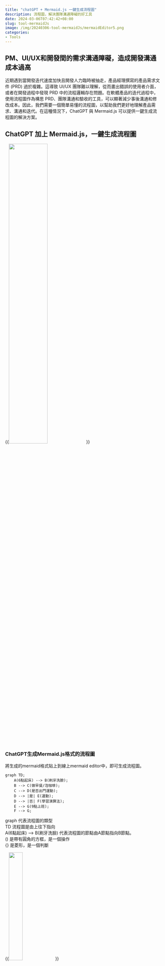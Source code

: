 ```yaml
---
title: "chatGPT + Mermaid.js 一鍵生成流程圖"
description: 流程圖，解決團隊溝通障礙的好工具
date: 2024-03-06T07:42:42+08:00
slug: tool-mermaidJs
image: /img/20240306-tool-mermaidJs/mermaidEditor5.png
categories:
- Tools
---
```



## PM、UI/UX和開發間的需求溝通障礙，造成開發溝通成本過高
近期遇到當開發迭代速度加快且開發人力臨時被抽走，產品經理撰寫的產品需求文件 (PRD) 過於複雜。這導致 UI/UX 團隊難以理解，從而畫出錯誤的使用者介面，或者在開發過程中發現 PRD 中的流程邏輯存在問題。在軟體產品的迭代過程中，使用流程圖作為構思 PRD、團隊溝通和驗收的工具，可以顯著減少事後溝通和修改成本。因此，我們需要一個簡單易懂的流程圖，以幫助我們更好地理解產品需求、溝通和迭代。在這種情況下，ChatGPT 與 Mermaid.js 可以提供一鍵生成流程圖的解決方案。

## ChatGPT 加上 Mermaid.js，一鍵生成流程圖
{{<img src="/img/20240306-tool-mermaidJs/chatGPT1.png" width="50%">}}

### ChatGPT生成Mermaid.js格式的流程圖
將生成的mermaid格式貼上到線上mermaid editor中，即可生成流程圖。
```mermaid
graph TD;
    A(6點起床) --> B(刷牙洗臉);
    B --> C(做早餐/泡咖啡);
    C --> D(是否出門運動);
    D --> |是| E(運動);
    D --> |否| F(學習演算法);
    E --> G(9點上班);
    F --> G;
```
graph 代表流程圖的類型  
TD 流程圖是由上往下指向  
A(6點起床) --> B(刷牙洗臉) 代表流程圖的節點由A節點指向B節點。    
() 是帶有圓角的方框，是一個操作  
{} 是菱形，是一個判斷  

{{<img src="/img/20240306-tool-mermaidJs/mermaidEditor1.png" width="30%">}}

正確的流程圖要把chatGPT生成的mermaid格式的“D(是否出門運動)”改為"D{是否出門運動}"，作為一個判斷的節點。
```mermaid
graph TD;
    A(6點起床) --> B(刷牙洗臉);
    B --> C(做早餐/泡咖啡);
    C --> D{是否出門運動};
    D --> |是| E(運動);
    D --> |否| F(學習演算法);
    E --> G(9點上班);
    F --> G;
```
{{<img src="/img/20240306-tool-mermaidJs/mermaidEditor2.png" width="30%">}}

### 加上subgraph，將流程圖分成多個部分，更加清晰
加上subgraph可以將流程圖分成兩多個子圖。  
{{<img src="/img/20240306-tool-mermaidJs/chatGPT2.png" width="50%">}}  
```mermaid
graph TD;
    A(6點起床) --> B(刷牙洗臉);
    subgraph 固定行程
        B --> C(做早餐/泡咖啡);
    end
    D(是否出門運動) --> |是| E(運動);
    D --> |否| F(學習演算法);
    E --> G(9點上班);
    F --> G;
```  
{{<img src="/img/20240306-tool-mermaidJs/mermaidEditor3.png" width="50%">}}


修改一下自動生成的流程圖要把“D(是否出門運動)”改為"D{是否出門運動}"，作為一個判斷的節點。  
將子圖的C指向主圖的D，"C --> D"
```mermaid
graph TD;
    A(6點起床) --> B(刷牙洗臉);
    subgraph 固定行程
        B --> C(做早餐/泡咖啡);
    end
    C --> D
    D{是否出門運動} --> |是| E(運動);
    D --> |否| F(學習演算法);
    E --> G(9點上班);
    F --> G;
```
{{<img src="/img/20240306-tool-mermaidJs/mermaidEditor4.png" width="30%">}}

## 結論
使用流程圖溝通的好處在於，它可以幫助我們更好地理解產品需求、溝通和迭代。  
大大減少溝通成本及不必要的重複工作量。

{{<img src="/img/20240306-tool-mermaidJs/chatGPT3.png">}}

如果將開頭長長的文字用chatGPT加Mermaid.js生成流程圖，會發現總結起來清晰又快速。  

{{<img src="/img/20240306-tool-mermaidJs/mermaidEditor5.png">}}

## 參考
認識 docsify 文件好幫手 mermaid，簡單畫出 Flowcharts:  
https://medium.com/unalai/%E8%AA%8D%E8%AD%98-docsify-%E6%96%87%E4%BB%B6%E5%A5%BD%E5%B9%AB%E6%89%8B-mermaid-%E7%B0%A1%E5%96%AE%E7%95%AB%E5%87%BA-flowcharts-3b1ac30b1ee1

線上Mermaid Editor推薦:  
1. https://mermaid.live/
2. https://workflow.jace.pro/
